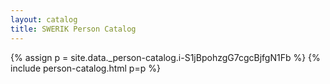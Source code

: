 ```yaml
---
layout: catalog
title: SWERIK Person Catalog
---
```

{% assign p = site.data._person-catalog.i-S1jBpohzgG7cgcBjfgN1Fb %}
{% include person-catalog.html p=p %}

